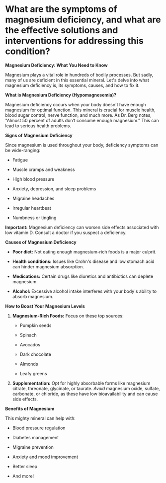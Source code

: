 # What are the symptoms of magnesium deficiency, and what are the effective solutions and interventions for addressing this condition?

**Magnesium Deficiency: What You Need to Know**

Magnesium plays a vital role in hundreds of bodily processes. But sadly, many of us are deficient in this essential mineral. Let's delve into what magnesium deficiency is, its symptoms, causes, and how to fix it.

**What is Magnesium Deficiency (Hypomagnesemia)?**

Magnesium deficiency occurs when your body doesn't have enough magnesium for optimal function. This mineral is crucial for muscle health, blood sugar control, nerve function, and much more. As Dr. Berg notes, "Almost 50 percent of adults don’t consume enough magnesium." This can lead to serious health problems.

**Signs of Magnesium Deficiency**

Since magnesium is used throughout your body, deficiency symptoms can be wide-ranging:

- Fatigue

- Muscle cramps and weakness

- High blood pressure

- Anxiety, depression, and sleep problems

- Migraine headaches

- Irregular heartbeat

- Numbness or tingling

**Important:** Magnesium deficiency can worsen side effects associated with low vitamin D. Consult a doctor if you suspect a deficiency.

**Causes of Magnesium Deficiency**

- **Poor diet:** Not eating enough magnesium-rich foods is a major culprit.

- **Health conditions:** Issues like Crohn's disease and low stomach acid can hinder magnesium absorption.

- **Medications:** Certain drugs like diuretics and antibiotics can deplete magnesium.

- **Alcohol:** Excessive alcohol intake interferes with your body's ability to absorb magnesium.

**How to Boost Your Magnesium Levels**

1. **Magnesium-Rich Foods:** Focus on these top sources:

    - Pumpkin seeds

    - Spinach

    - Avocados

    - Dark chocolate

    - Almonds

    - Leafy greens

2. **Supplementation:** Opt for highly absorbable forms like magnesium citrate, threonate, glycinate, or taurate. *Avoid* magnesium oxide, sulfate, carbonate, or chloride, as these have low bioavailability and can cause side effects.

**Benefits of Magnesium**

This mighty mineral can help with:

- Blood pressure regulation

- Diabetes management

- Migraine prevention

- Anxiety and mood improvement

- Better sleep

- And more!